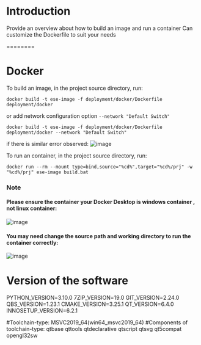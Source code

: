 # Introduction
Provide an overview about how to build an image and run a container
Can customize the Dockerfile to suit your needs

========

# Docker

To build an image, in the project source directory, run:

```
docker build -t ese-image -f deployment/docker/Dockerfile deployment/docker
```
or add network configuration option `--network "Default Switch"` 
```
docker build -t ese-image -f deployment/docker/Dockerfile deployment/docker --network "Default Switch"  
```  
if there is similar error observed: 
![image](https://user-images.githubusercontent.com/13127756/210039572-d51f58bb-8187-413b-af83-7ad4d556d76c.png)


To run an container, in the project source directory, run:

```
docker run --rm --mount type=bind,source="%cd%",target="%cd%/prj" -w "%cd%/prj" ese-image build.bat
```

### Note
#### Please ensure the container your Docker Desktop is windows container , not linux container:  

![image](https://user-images.githubusercontent.com/13127756/210039718-79e71338-e981-4b69-ae28-f8e8047efc95.png)

#### You may need change the source path and working directory to run the container correctly: 

![image](https://user-images.githubusercontent.com/13127756/210046859-a5c4d20f-a91d-40fd-a985-a92de95e3cf3.png)


# Version of the software
PYTHON_VERSION=3.10.0
7ZIP_VERSION=19.0
GIT_VERSION=2.24.0
QBS_VERSION=1.23.1
CMAKE_VERSION=3.25.1
QT_VERSION=6.4.0
INNOSETUP_VERSION=6.2.1

#Toolchain-type:
MSVC2019_64(win64_msvc2019_64)
#Components of toolchain-type: 
qtbase qttools qtdeclarative qtscript qtsvg qt5compat opengl32sw

